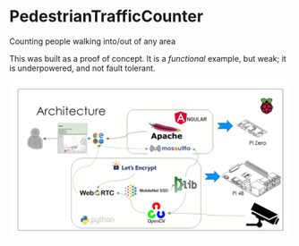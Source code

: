 # PedestrianTrafficCounter
Counting people walking into/out of any area

This was built as a proof of concept. It is a _functional_ example, but weak; it is underpowered, and not fault tolerant.

![environment](https://github.com/gitTinker/PedestrianTrafficCounter/blob/master/Architecture.png)
